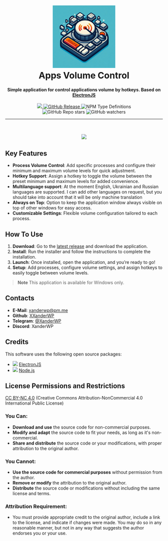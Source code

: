 
<h1 align="center">
  <br>
  <a href="https://github.com/XXanderWP/AppsVolumeControl"><img src="logo.png" alt="Markdownify" width="200"></a>
  <br>
  Apps Volume Control
  <br>
</h1>

<h4 align="center">Simple application for control applications volume by hotkeys. Based on <a href="https://www.electronjs.org/" target="_blank">ElectronJS</a></h4>
<p align="center">
  <a href="https://github.com/XXanderWP/AppsVolumeControl/actions/workflows/build.yml">
    <img src="https://github.com/XXanderWP/AppsVolumeControl/actions/workflows/build.yml/badge.svg">
  </a>
  <a href="https://github.com/XXanderWP/AppsVolumeControl/releases/latest">
    <img alt="GitHub Release" src="https://img.shields.io/github/v/release/XXanderWP/AppsVolumeControl">
  </a>
  <img alt="NPM Type Definitions" src="https://img.shields.io/npm/types/electron">
  <br/>
  <img alt="GitHub Repo stars" src="https://img.shields.io/github/stars/XXanderWP/AppsVolumeControl">
  <img alt="GitHub watchers" src="https://img.shields.io/github/watchers/XXanderWP/AppsVolumeControl">
</p>

---
<br/>
<br/>
<center><img src="https://i.imgur.com/UIEXQO7.png"></center>

## Key Features

- **Process Volume Control**: Add specific processes and configure their minimum and maximum volume levels for quick adjustment.
- **Hotkey Support**: Assign a hotkey to toggle the volume between the preset minimum and maximum levels for added convenience.
- **Multilanguage support**: At the moment English, Ukrainian and Russian languages are supported. I can add other languages on request, but you should take into account that it will be only machine translation
- **Always on Top**: Option to keep the application window always visible on top of other windows for easy access.
- **Customizable Settings**: Flexible volume configuration tailored to each process.

## How To Use


1. **Download**: Go to the [latest release](https://github.com/XXanderWP/AppsVolumeControl/releases/latest) and download the application.
2. **Install**: Run the installer and follow the instructions to complete the installation.
3. **Launch**: Once installed, open the application, and you’re ready to go!
4. **Setup**: Add processes, configure volume settings, and assign hotkeys to easily toggle between volume levels.


> **Note**
> This application is available for Windows only.


## Contacts

- **E-Mail**: [xanderwp@pm.me](mailto:xanderwp@pm.me)
- **Github**: [XXanderWP](https://github.com/XXanderWP)
- **Telegram**: [@XanderWP](https://t.me/XanderWP)
- **Discord**: XanderWP

## Credits

This software uses the following open source packages:

- <img src="https://www.electronjs.org/assets/img/logo.svg" height="17"> [ElectronJS](http://electronjs.org/)
- <img src="https://nodejs.org/static/images/favicons/favicon.png" height="17"> [Node.js](https://nodejs.org/)


## License Permissions and Restrictions

[CC BY-NC 4.0](LICENSE) (Creative Commons Attribution-NonCommercial 4.0 International Public License)

### You Can:
- **Download and use** the source code for non-commercial purposes.
- **Modify and adapt** the source code to fit your needs, as long as it's non-commercial.
- **Share and distribute** the source code or your modifications, with proper attribution to the original author.

### You Cannot:
- **Use the source code for commercial purposes** without permission from the author.
- **Remove or modify** the attribution to the original author.
- **Distribute** the source code or modifications without including the same license and terms.

### Attribution Requirement:
- You must provide appropriate credit to the original author, include a link to the license, and indicate if changes were made. You may do so in any reasonable manner, but not in any way that suggests the author endorses you or your use.

